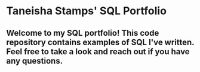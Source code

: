 # Taneisha Stamps' SQL Portfolio

## Welcome to my SQL portfolio! This code repository contains examples of SQL I've written. Feel free to take a look and reach out if you have any questions.

